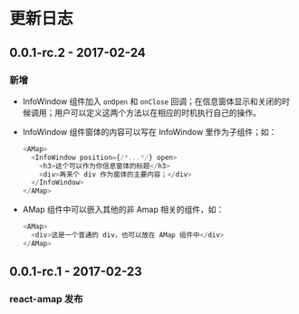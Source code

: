 # 更新日志

## 0.0.1-rc.2 - 2017-02-24

### 新增

* InfoWindow 组件加入 `onOpen` 和 `onClose` 回调；在信息窗体显示和关闭的时候调用；用户可以定义这两个方法以在相应的时机执行自己的操作。

* InfoWindow 组件窗体的内容可以写在 InfoWindow 里作为子组件；如：

    ```javascript
    <AMap>
      <InfoWindow position={/*...*/} open>
        <h3>这个可以作为你信息窗体的标题</h3>
        <div>再来个 div 作为窗体的主要内容；</div>
      </InfoWindow>
    </AMap>
    ```

* AMap 组件中可以嵌入其他的非 Amap 相关的组件，如：

    ```javascript
    <AMap>
      <div>这是一个普通的 div，也可以放在 AMap 组件中</div>
    </AMap>
    ```
    

## 0.0.1-rc.1 - 2017-02-23

### react-amap 发布